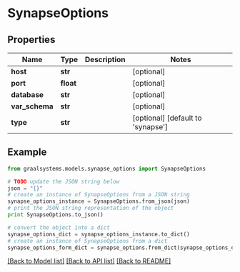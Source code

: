 # SynapseOptions


## Properties

Name | Type | Description | Notes
------------ | ------------- | ------------- | -------------
**host** | **str** |  | [optional] 
**port** | **float** |  | [optional] 
**database** | **str** |  | [optional] 
**var_schema** | **str** |  | [optional] 
**type** | **str** |  | [optional] [default to 'synapse']

## Example

```python
from graalsystems.models.synapse_options import SynapseOptions

# TODO update the JSON string below
json = "{}"
# create an instance of SynapseOptions from a JSON string
synapse_options_instance = SynapseOptions.from_json(json)
# print the JSON string representation of the object
print SynapseOptions.to_json()

# convert the object into a dict
synapse_options_dict = synapse_options_instance.to_dict()
# create an instance of SynapseOptions from a dict
synapse_options_form_dict = synapse_options.from_dict(synapse_options_dict)
```
[[Back to Model list]](../README.md#documentation-for-models) [[Back to API list]](../README.md#documentation-for-api-endpoints) [[Back to README]](../README.md)


